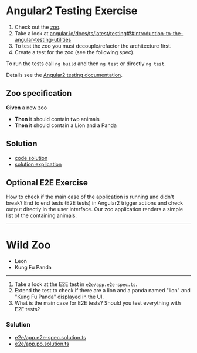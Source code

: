 # Angular2 Testing Exercise

1. Check out the [zoo](./src/app/zoo).
2. Take a look at [angular.io/docs/ts/latest/testing#!#introduction-to-the-angular-testing-utilities](https://angular.io/docs/ts/latest/testing#!#introduction-to-the-angular-testing-utilities)
3. To test the zoo you must decouple/refactor the architecture first.
4. Create a test for the zoo (see the following spec).

To run the tests call `ng build` and then `ng test` or directly `ng test`.

Details see the [Angular2 testing documentation](https://angular.io/docs/ts/latest/testing/).


## Zoo specification

**Given** a new zoo
* **Then** it should contain two animals
* **Then** it should contain a Lion and a Panda


## Solution

* [code solution](./src/app/solution/)
* [solution explication](./src/app/solution/README.md)


## Optional E2E Exercise

How to check if the main case of the application is running and didn't break?
End to end tests (E2E tests) in Angular2 trigger actions and check output directly in the user interface.
Our zoo application renders a simple list of the containing animals:
<hr>
<h1>Wild Zoo</h1>
<ul>
    <li>Leon</li>
    <li>Kung Fu Panda</li>
</ul>
<hr>

1. Take a look at the E2E test in `e2e/app.e2e-spec.ts`.
2. Extend the test to check if there are a lion and a panda named "lion" and "Kung Fu Panda" displayed in the UI.
3. What is the main case for E2E tests? Should you test everything with E2E tests?

### Solution

* [e2e/app.e2e-spec.solution.ts](./e2e/app.e2e-spec.solution.ts)
* [e2e/app.po.solution.ts](./e2e/app.po.solution.ts)
